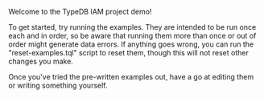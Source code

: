 Welcome to the TypeDB IAM project demo!

To get started, try running the examples. They are intended
to be run once each and in order, so be aware that running
them more than once or out of order might generate data
errors. If anything goes wrong, you can run the
"reset-examples.tql" script to reset them, though this
will not reset other changes you make.

Once you've tried the pre-written examples out, have a go
at editing them or writing something yourself.
